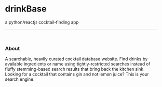 # drinkBase

a python/reactjs cocktail-finding app

---

<br/>

### About

A searchable, heavily curated cocktail database website. Find drinks by
available ingredients or name using tightly-restricted searches instead of
fluffy stemming-based search results that bring back the kitchen sink. Looking
for a cocktail that contains gin and not lemon juice? This is your search
engine.
